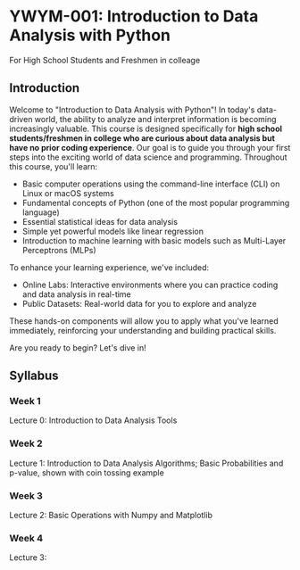 # YWYM-001: Introduction to Data Analysis with Python
For High School Students and Freshmen in colleage

## Introduction 
Welcome to "Introduction to Data Analysis with Python"!
In today's data-driven world, the ability to analyze and interpret information is becoming increasingly valuable. This course is designed specifically for **high school students/freshmen in college who are curious about data analysis but have no prior coding experience**. Our goal is to guide you through your first steps into the exciting world of data science and programming.
Throughout this course, you'll learn:

- Basic computer operations using the command-line interface (CLI) on Linux or macOS systems
- Fundamental concepts of Python (one of the most popular programming language)
- Essential statistical ideas for data analysis
- Simple yet powerful models like linear regression
- Introduction to machine learning with basic models such as Multi-Layer Perceptrons (MLPs)

To enhance your learning experience, we've included:

- Online Labs: Interactive environments where you can practice coding and data analysis in real-time
- Public Datasets: Real-world data for you to explore and analyze

These hands-on components will allow you to apply what you've learned immediately, reinforcing your understanding and building practical skills.

Are you ready to begin? Let's dive in!

## Syllabus
### Week 1
Lecture 0: Introduction to Data Analysis Tools
### Week 2
Lecture 1: Introduction to Data Analysis Algorithms; Basic Probabilities and p-value, shown with coin tossing example
### Week 3
Lecture 2: Basic Operations with Numpy and Matplotlib
### Week 4
Lecture 3: 
